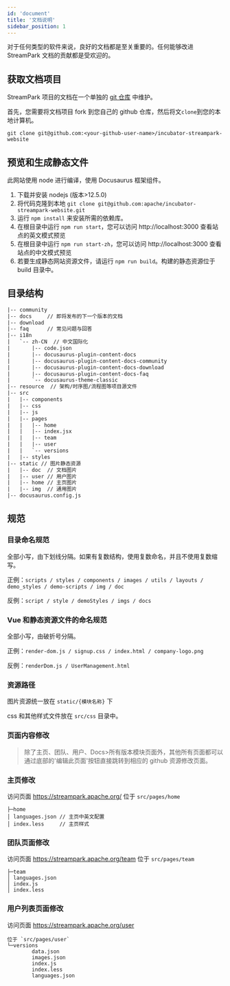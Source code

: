 ```yaml
---
id: 'document'
title: '文档说明'
sidebar_position: 1
---
```


<!--
    Licensed to the Apache Software Foundation (ASF) under one or more
    contributor license agreements.  See the NOTICE file distributed with
    this work for additional information regarding copyright ownership.
    The ASF licenses this file to You under the Apache License, Version 2.0
    (the "License"); you may not use this file except in compliance with
    the License.  You may obtain a copy of the License at

       https://www.apache.org/licenses/LICENSE-2.0

    Unless required by applicable law or agreed to in writing, software
    distributed under the License is distributed on an "AS IS" BASIS,
    WITHOUT WARRANTIES OR CONDITIONS OF ANY KIND, either express or implied.
    See the License for the specific language governing permissions and
    limitations under the License.
-->

对于任何类型的软件来说，良好的文档都是至关重要的。任何能够改进 StreamPark 文档的贡献都是受欢迎的。

## 获取文档项目

StreamPark 项目的文档在一个单独的 [git 仓库](https://github.com/apache/streampark-website) 中维护。

首先，您需要将文档项目 fork 到您自己的 github 仓库，然后将文`clone`到您的本地计算机。

```shell
git clone git@github.com:<your-github-user-name>/incubator-streampark-website
```

## 预览和生成静态文件

此网站使用 node 进行编译，使用 Docusaurus 框架组件。

1. 下载并安装 nodejs (版本>12.5.0)
2. 将代码克隆到本地 `git clone git@github.com:apache/incubator-streampark-website.git`
3. 运行 `npm install` 来安装所需的依赖库。
4. 在根目录中运行 `npm run start`，您可以访问 http://localhost:3000 查看站点的英文模式预览
5. 在根目录中运行 `npm run start-zh`，您可以访问 http://localhost:3000 查看站点的中文模式预览
6. 若要生成静态网站资源文件，请运行 `npm run build`。构建的静态资源位于 build 目录中。

## 目录结构

```html
|-- community
|-- docs     // 即将发布的下一个版本的文档
|-- download
|-- faq      // 常见问题与回答
|-- i18n
|   `-- zh-CN  // 中文国际化
|       |-- code.json
|       |-- docusaurus-plugin-content-docs
|       |-- docusaurus-plugin-content-docs-community
|       |-- docusaurus-plugin-content-docs-download
|       |-- docusaurus-plugin-content-docs-faq
|       `-- docusaurus-theme-classic
|-- resource  // 架构/时序图/流程图等项目源文件
|-- src
|   |-- components
|   |-- css
|   |-- js
|   |-- pages
|   |   |-- home
|   |   |-- index.jsx
|   |   |-- team
|   |   |-- user
|   |   `-- versions
|   |-- styles
|-- static // 图片静态资源
|   |-- doc  // 文档图片
|   |-- user // 用户图片
|   |-- home // 主页图片
|   |-- img  // 通用图片
|-- docusaurus.config.js
```

## 规范

### 目录命名规范

全部小写，由下划线分隔。如果有复数结构，使用复数命名，并且不使用复数缩写。

正例：`scripts / styles / components / images / utils / layouts / demo_styles / demo-scripts / img / doc`

反例：`script / style / demoStyles / imgs / docs`

### Vue 和静态资源文件的命名规范

全部小写，由破折号分隔。

正例：`render-dom.js / signup.css / index.html / company-logo.png`

反例：`renderDom.js / UserManagement.html`

### 资源路径

图片资源统一放在 `static/{模块名称}` 下

css 和其他样式文件放在 `src/css` 目录中。

### 页面内容修改

> 除了主页、团队、用户、Docs>所有版本模块页面外，其他所有页面都可以通过底部的'编辑此页面'按钮直接跳转到相应的 github 资源修改页面。

### 主页修改

访问页面 https://streampark.apache.org/
位于 `src/pages/home`

```
├─home
│ languages.json // 主页中英文配置
│ index.less     // 主页样式
```

### 团队页面修改

访问页面 https://streampark.apache.org/team
位于 `src/pages/team`

```
├─team
│ languages.json
│ index.js
│ index.less
```

### 用户列表页面修改

访问页面 https://streampark.apache.org/user

```
位于 `src/pages/user`
└─versions
        data.json
        images.json
        index.js
        index.less
        languages.json
```
